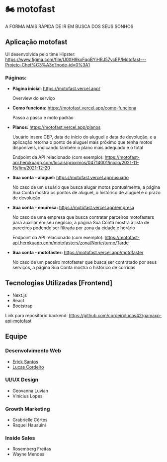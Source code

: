# 🏍️ motofast

A FORMA MAIS RÁPIDA DE IR EM BUSCA DOS SEUS SONHOS

## Aplicação motofast

UI desenvolvida pelo time Hipster: https://www.figma.com/file/U0XH9kxFqqBYiHRJ57ycEP/Motofast---Projeto-Chef%C3%A3o?node-id=0%3A1

### Páginas:

* **Página inicial**: https://motofast.vercel.app/

  Overview do serviço

* **Como funciona:** https://motofast.vercel.app/como-funciona

  Passo a passo e moto padrão

* **Planos:** https://motofast.vercel.app/planos

  Usuário insere CEP, data de início do aluguel e data de devolução, e a aplicação retorna o ponto de aluguel mais próximo que tenha motos disponíveis, indicando também o plano mais adequado e o total
  
  Endpoint da API relacionado (com exemplo): https://motofast-api.herokuapp.com/locais/proximos/04714001/inicio/2021-11-15/fim/2021-12-20

* **Sua conta - aluguel:** https://motofast.vercel.app/usuario

  No caso de um usuário que busca alugar motos pontualmente, a página Sua Conta mostra os pontos de aluguel, o histórico de aluguel e o prazo de devolução

* **Sua conta - empresa:** https://motofast.vercel.app/empresa

  No caso de uma empresa que busca contratar parceiros motofasters para auxiliar em seu negócio, a página Sua Conta mostra a lista de parceiros podendo ser filtrada por zona da cidade e horário
  
  Endpoint da API relacionado (com exemplo): https://motofast-api.herokuapp.com/motofasters/zona/Norte/turno/Tarde

* **Sua conta - motofaster:** https://motofast.vercel.app/motofaster

  No caso de um paceiro motofaster que busca ser contratado por seus serviços, a página Sua Conta mostra o histórico de corridas

## Tecnologias Utilizadas [Frontend]

* Next.js
* React
* Bootstrap

Link para repositório backend: https://github.com/cordeirolucas42/gamaxp-api-motofast

## Equipe

### Desenvolvimento Web

* [Erick Santos](https://github.com/erickscoelhor)
* [Lucas Cordeiro](https://github.com/cordeirolucas42)

### UI/UX Design

* Geovanna Luvian
* Vinícius Lopes

### Growth Marketing

* Grabrielle Côrtes
* Raquel Hauauini

### Inside Sales

* Rosemberg Freitas
* Wayne Mendes







